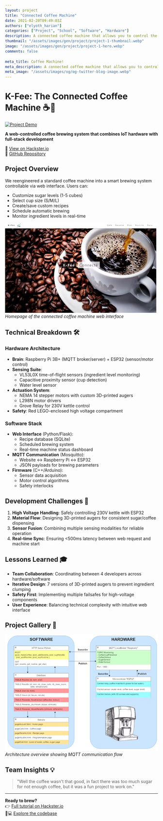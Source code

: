```yaml
---
layout: project
title: "Connected Coffee Machine"
date: 2021-02-20T09:49:03Z
authors: ["elyoth_harian"]
categories: ["Project", "School", "Software", "Hardware"]
description: A connected coffee machine that allows you to control the coffee machine from your phone.
thumbnail: "/assets/images/gen/project/project-1-thumbnail.webp"
image: "/assets/images/gen/project/project-1-hero.webp"
comments: false

meta_title: Coffee Machine!
meta_description: A connected coffee machine that allows you to control the coffee machine from your phone.
meta_image: "/assets/images/og/og-twitter-blog-image.webp"
---
```


# K-Fee: The Connected Coffee Machine ☕️🤖

[![Project Demo](https://img.youtube.com/vi/3BPVyXFfyos/0.jpg)](https://www.youtube.com/watch?v=3BPVyXFfyos)

**A web-controlled coffee brewing system that combines IoT hardware with full-stack development**

🔗 [View on Hackster.io](https://www.hackster.io/389323/k-fee-the-connected-coffee-machine-7e0eeb)  
🔧 [GitHub Repository](https://github.com/Harian-Elyoth/Kfee)  

## Project Overview
We reengineered a standard coffee machine into a smart brewing system controllable via web interface. Users can:
- Customize sugar levels (1-5 cubes) 
- Select cup size (S/M/L)
- Create/save custom recipes
- Schedule automatic brewing
- Monitor ingredient levels in real-time

![Homepage](/assets/images/gen/project/content/content-1-homepage.webp)  
*Homepage of the connected coffee machine web interface*

## Technical Breakdown 🛠️

### Hardware Architecture
- **Brain**: Raspberry Pi 3B+ (MQTT broker/server) + ESP32 (sensor/motor control)
- **Sensing Suite**:
  - VL53L0X time-of-flight sensors (ingredient level monitoring)
  - Capacitive proximity sensor (cup detection)
  - Water level sensor
- **Actuation System**:
  - NEMA 14 stepper motors with custom 3D-printed augers
  - L298N motor drivers
  - Grove Relay for 230V kettle control
- **Safety**: Red LEGO-enclosed high voltage compartment

### Software Stack
- **Web Interface** (Python/Flask):
  - Recipe database (SQLite)
  - Scheduled brewing system
  - Real-time machine status dashboard
- **MQTT Communication** (Mosquitto):
  - Website ↔ Raspberry Pi ↔ ESP32
  - JSON payloads for brewing parameters
- **Firmware** (C++/Arduino):
  - Sensor data acquisition
  - Motor control algorithms
  - Safety interlocks

## Development Challenges 🧗
1. **High Voltage Handling**: Safely controlling 230V kettle with ESP32
2. **Material Flow**: Designing 3D-printed augers for consistent sugar/coffee dispensing
3. **Sensor Fusion**: Combining multiple sensing modalities for reliable operation
4. **Real-time Sync**: Ensuring <500ms latency between web request and machine start

## Lessons Learned 🎓
- **Team Collaboration**: Coordinating between 4 developers across hardware/software
- **Iterative Design**: 7 versions of 3D-printed augers to prevent ingredient clumping
- **Safety First**: Implementing multiple failsafes for high-voltage components
- **User Experience**: Balancing technical complexity with intuitive web interface

## Project Gallery 📸
![System Diagram](/assets/images/gen/project/content/content-1-system.webp)  
*Architecture overview showing MQTT communication flow*


## Team Insights 💡
>"Well the coffee wasn't that good, in fact there was too much sugar for not enough coffee, but it was a fun project to work on."

---

**Ready to brew?**  
👉 [Full tutorial on Hackster.io](https://www.hackster.io/389323/k-fee-the-connected-coffee-machine-7e0eeb)  
👨💻 [Explore the codebase](https://github.com/Harian-Elyoth/Kfee)